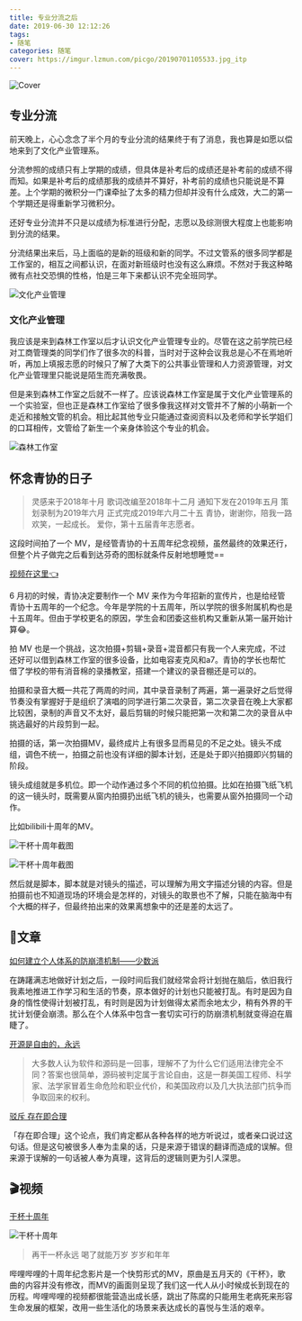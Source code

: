 ```yaml
---
title: 专业分流之后
date: 2019-06-30 12:12:26
tags: 
- 随笔
categories: 随笔
cover: https://imgur.lzmun.com/picgo/20190701105533.jpg_itp
---
```

![Cover](https://imgur.lzmun.com/picgo/20190701105533.jpg_itp)

## 专业分流

前天晚上，心心念念了半个月的专业分流的结果终于有了消息，我也算是如愿以偿地来到了文化产业管理系。

分流参照的成绩只有上学期的成绩，但具体是补考后的成绩还是补考前的成绩不得而知。如果是补考后的成绩那我的成绩并不算好，补考前的成绩也只能说是不算差。上个学期的微积分一门课牵扯了太多的精力但却并没有什么成效，大二的第一个学期还是得重新学习微积分。

还好专业分流并不只是以成绩为标准进行分配，志愿以及综测很大程度上也能影响到分流的结果。

分流结果出来后，马上面临的是新的班级和新的同学。不过文管系的很多同学都是工作室的，相互之间都认识，在面对新班级时也没有这么麻烦。不然对于我这种略微有点社交恐惧的性格，怕是三年下来都认识不完全班同学。

![文化产业管理](https://imgur.lzmun.com/picgo/20190630234220.jpg_itp)

### 文化产业管理

我应该是来到森林工作室以后才认识文化产业管理专业的。尽管在这之前学院已经对工商管理类的同学们作了很多次的科普，当时对于这种会议我总是心不在焉地听听，再加上填报志愿的时候只了解了大类下的公共事业管理和人力资源管理，对文化产业管理里只能说是陌生而充满敬畏。

但是来到森林工作室之后就不一样了。应该说森林工作室是属于文化产业管理系的一个实验室，但也正是森林工作室给了很多像我这样对文管并不了解的小萌新一个走近和接触文管的机会。相比起其他专业只能通过查阅资料以及老师和学长学姐们的口耳相传，文管给了新生一个亲身体验这个专业的机会。

![森林工作室](https://imgur.lzmun.com/picgo/20190701012557.jpg_itp)

## 怀念青协的日子

> 灵感来于2018年十月
> 歌词改编至2018年十二月
> 通知下发在2019年五月
> 策划录制为2019年六月
> 正式完成2019年六月二十五
> 青协，谢谢你，陪我一路欢笑，一起成长。
> 爱你，第十五届青年志愿者。

这段时间拍了一个 MV，是经管青协的十五周年纪念视频，虽然最终的效果还行，但整个片子做完之后看到达芬奇的图标就条件反射地想睡觉==

[视频在这里👈](https://www.bilibili.com/video/av56764936/)

6 月初的时候，青协决定要制作一个 MV 来作为今年招新的宣传片，也是给经管青协十五周年的一个纪念。今年是学院的十五周年，所以学院的很多附属机构也是十五周年。但由于学校更名的原因，学生会和团委这些机构又重新从第一届开始计算😂。

拍 MV 也是一个挑战，这次拍摄+剪辑+录音+混音都只有我一个人来完成，不过还好可以借到森林工作室的很多设备，比如电容麦克风和a7。青协的学长也帮忙借了学校的带有消音棉的录播教室，搭建一个建议的录音棚还是可以的。

拍摄和录音大概一共花了两周的时间，其中录音录制了两遍，第一遍录好之后觉得节奏没有掌握好于是组织了演唱的同学进行第二次录音，第二次录音在晚上大家都比较困，录制的声音又不太好，最后剪辑的时候只能把第一次和第二次的录音从中挑选最好的片段剪到一起。

拍摄的话，第一次拍摄MV，最终成片上有很多显而易见的不足之处。镜头不成组，调色不统一，拍摄之前也没有详细的脚本计划，还是处于即兴拍摄即兴剪辑的阶段。

镜头成组就是多机位。即一个动作通过多个不同的机位拍摄。比如在拍摄飞纸飞机的这一镜头时，既需要从窗内拍摄扔出纸飞机的镜头，也需要从窗外拍摄同一个动作。

比如bilibili十周年的MV。

![干杯十周年截图](https://imgur.lzmun.com/picgo/20190701004250.png_itp)

![干杯十周年截图](https://imgur.lzmun.com/picgo/20190701004403.png_itp)

然后就是脚本，脚本就是对镜头的描述，可以理解为用文字描述分镜的内容。但是拍摄前也不知道现场的环境会是怎样的，对镜头的取景也不了解，只能在脑海中有个大概的样子，但最终拍出来的效果离想象中的还是差的太远了。

## 📜文章

[如何建立个人体系的防崩溃机制——少数派](https://sspai.com/post/55341)

在踌躇满志地做好计划之后，一段时间后我们就经常会将计划抛在脑后，依旧我行我素地推进工作学习和生活的节奏，原本做好的计划也只能被打乱。有时是因为自身的惰性使得计划被打乱，有时则是因为计划做得太紧而余地太少，稍有外界的干扰计划便会崩溃。那么在个人体系中包含一套切实可行的防崩溃机制就变得迫在眉睫了。

[开源是自由的，永远](https://jhuo.ca/post/opensource_freedom_forever/)

> 大多数人认为软件和源码是一回事，理解不了为什么它们适用法律完全不同？答案也很简单，源码被判定属于言论自由，这是一群美国工程师、科学家、法学家冒着生命危险和职业代价，和美国政府以及几大执法部门抗争而争取回来的权利。

[驳斥 存在即合理](https://www.itypen.com/2019/06/25/refuting-existence-is-reasonable/)

「存在即合理」这个论点，我们肯定都从各种各样的地方听说过，或者亲口说过这句话。但是这句被很多人奉为圭臬的话，只是来源于错误的翻译而造成的误解。但来源于误解的一句话被人奉为真理，这背后的逻辑则更为引人深思。

## 🎬视频

[干杯十周年](https://www.bilibili.com/video/av56315372/)

![干杯十周年](https://imgur.lzmun.com/picgo/20190701004403.png_itp)

> 再干一杯永远
> 喝了就能万岁
> 岁岁和年年

哔哩哔哩的十周年纪念影片是一个快剪形式的MV，原曲是五月天的《干杯》，歌曲的内容并没有修改，而MV的画面则呈现了我们这一代人从小时候成长到现在的历程。哔哩哔哩的视频都很能营造出成长感，跳出了陈腐的只能用生老病死来形容生命发展的框架，改用一些生活化的场景来表达成长的喜悦与生活的艰辛。
